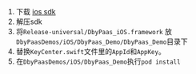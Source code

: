 
1. 下载  [ios sdk]( https://sdk.duobeiyun.net/ios/sdk/1.0.0-2/DbyPaas_iOS.zip)
2. 解压sdk
3. 将`Release-universal/DbyPaas_iOS.framework` 放`DbyPaasDemos/iOS/DbyPaas_Demo/DbyPaas_Demo`目录下
4. 替换`KeyCenter.swift`文件里的`AppId`和`AppKey`。
5. 在`DbyPaasDemos/iOS/DbyPaas_Demo`执行`pod install`


